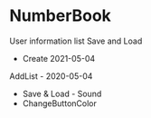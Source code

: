 # NumberBook
 User information list Save and Load

- Create 2021-05-04

AddList - 2020-05-04

+ Save & Load - Sound
+ ChangeButtonColor
